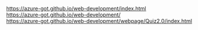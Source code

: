 <a href="https://azure-got.github.io/web-development/index.html" target="_blank">https://azure-got.github.io/web-development/index.html</a><br>
<a href="https://azure-got.github.io/web-development/" target="_blank">https://azure-got.github.io/web-development/</a><br>
<a href="https://azure-got.github.io/web-development/webpage/Quiz2.0/index.html" target="_blank">https://azure-got.github.io/web-development/webpage/Quiz2.0/index.html</a>


